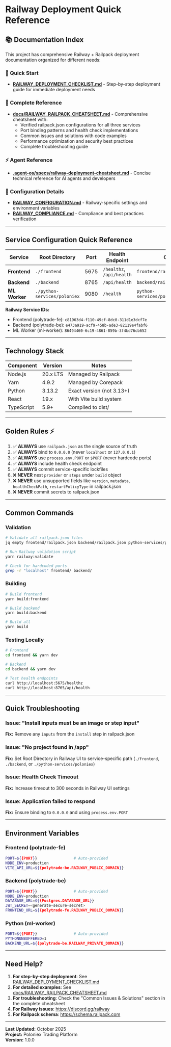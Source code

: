 # Railway Deployment Quick Reference

## 📚 Documentation Index

This project has comprehensive Railway + Railpack deployment documentation organized for different needs:

### 🚀 Quick Start
- **[RAILWAY_DEPLOYMENT_CHECKLIST.md](RAILWAY_DEPLOYMENT_CHECKLIST.md)** - Step-by-step deployment guide for immediate deployment needs

### 📖 Complete Reference
- **[docs/RAILWAY_RAILPACK_CHEATSHEET.md](docs/RAILWAY_RAILPACK_CHEATSHEET.md)** - Comprehensive cheatsheet with:
  - Verified railpack.json configurations for all three services
  - Port binding patterns and health check implementations
  - Common issues and solutions with code examples
  - Performance optimization and security best practices
  - Complete troubleshooting guide

### ⚡ Agent Reference
- **[.agent-os/specs/railway-deployment-cheatsheet.md](.agent-os/specs/railway-deployment-cheatsheet.md)** - Concise technical reference for AI agents and developers

### 🔧 Configuration Details
- **[RAILWAY_CONFIGURATION.md](RAILWAY_CONFIGURATION.md)** - Railway-specific settings and environment variables
- **[RAILWAY_COMPLIANCE.md](RAILWAY_COMPLIANCE.md)** - Compliance and best practices verification

---

## Service Configuration Quick Reference

| Service | Root Directory | Port | Health Endpoint | Config File |
|---------|---------------|------|-----------------|-------------|
| **Frontend** | `./frontend` | 5675 | `/healthz`, `/api/health` | `frontend/railpack.json` |
| **Backend** | `./backend` | 8765 | `/api/health` | `backend/railpack.json` |
| **ML Worker** | `./python-services/poloniex` | 9080 | `/health` | `python-services/poloniex/railpack.json` |

**Railway Service IDs:**
- Frontend (polytrade-fe): `c81963d4-f110-49cf-8dc0-311d1e3dcf7e`
- Backend (polytrade-be): `e473a919-acf9-458b-ade3-82119e4fabf6`
- ML Worker (ml-worker): `86494460-6c19-4861-859b-3f4bd76cb652`

---

## Technology Stack

| Component | Version | Notes |
|-----------|---------|-------|
| Node.js | 20.x LTS | Managed by Railpack |
| Yarn | 4.9.2 | Managed by Corepack |
| Python | 3.13.2 | Exact version (not 3.13+) |
| React | 19.x | With Vite build system |
| TypeScript | 5.9+ | Compiled to dist/ |

---

## Golden Rules ⚡

1. ✅ **ALWAYS** use `railpack.json` as the single source of truth
2. ✅ **ALWAYS** bind to `0.0.0.0` (never `localhost` or `127.0.0.1`)
3. ✅ **ALWAYS** use `process.env.PORT` or `$PORT` (never hardcode ports)
4. ✅ **ALWAYS** include health check endpoint
5. ✅ **ALWAYS** commit service-specific lockfiles
6. ❌ **NEVER** nest `provider` or `steps` under `build` object
7. ❌ **NEVER** use unsupported fields like `version`, `metadata`, `healthCheckPath`, `restartPolicyType` in railpack.json
8. ❌ **NEVER** commit secrets to railpack.json

---

## Common Commands

### Validation
```bash
# Validate all railpack.json files
jq empty frontend/railpack.json backend/railpack.json python-services/poloniex/railpack.json

# Run Railway validation script
yarn railway:validate

# Check for hardcoded ports
grep -r "localhost" frontend/ backend/
```

### Building
```bash
# Build frontend
yarn build:frontend

# Build backend
yarn build:backend

# Build all
yarn build
```

### Testing Locally
```bash
# Frontend
cd frontend && yarn dev

# Backend
cd backend && yarn dev

# Test health endpoints
curl http://localhost:5675/healthz
curl http://localhost:8765/api/health
```

---

## Quick Troubleshooting

### Issue: "Install inputs must be an image or step input"
**Fix:** Remove any `inputs` from the `install` step in railpack.json

### Issue: "No project found in /app"
**Fix:** Set Root Directory in Railway UI to service-specific path (`./frontend`, `./backend`, or `./python-services/poloniex`)

### Issue: Health Check Timeout
**Fix:** Increase timeout to 300 seconds in Railway UI settings

### Issue: Application failed to respond
**Fix:** Ensure binding to `0.0.0.0` and using `process.env.PORT`

---

## Environment Variables

### Frontend (polytrade-fe)
```bash
PORT=${{PORT}}                # Auto-provided
NODE_ENV=production
VITE_API_URL=${{polytrade-be.RAILWAY_PUBLIC_DOMAIN}}
```

### Backend (polytrade-be)
```bash
PORT=${{PORT}}                # Auto-provided
NODE_ENV=production
DATABASE_URL=${{Postgres.DATABASE_URL}}
JWT_SECRET=<generate-secure-secret>
FRONTEND_URL=${{polytrade-fe.RAILWAY_PUBLIC_DOMAIN}}
```

### Python (ml-worker)
```bash
PORT=${{PORT}}                # Auto-provided
PYTHONUNBUFFERED=1
BACKEND_URL=${{polytrade-be.RAILWAY_PRIVATE_DOMAIN}}
```

---

## Need Help?

1. **For step-by-step deployment**: See [RAILWAY_DEPLOYMENT_CHECKLIST.md](RAILWAY_DEPLOYMENT_CHECKLIST.md)
2. **For detailed examples**: See [docs/RAILWAY_RAILPACK_CHEATSHEET.md](docs/RAILWAY_RAILPACK_CHEATSHEET.md)
3. **For troubleshooting**: Check the "Common Issues & Solutions" section in the complete cheatsheet
4. **For Railway issues**: https://discord.gg/railway
5. **For Railpack schema**: https://schema.railpack.com

---

**Last Updated:** October 2025  
**Project:** Poloniex Trading Platform  
**Version:** 1.0.0
